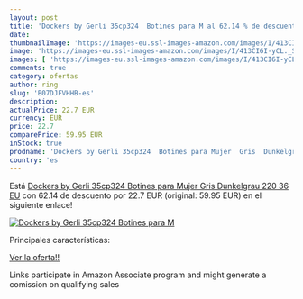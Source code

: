 ```yaml
---
layout: post
title: 'Dockers by Gerli 35cp324  Botines para M al 62.14 % de descuento'
date: 
thumbnailImage: 'https://images-eu.ssl-images-amazon.com/images/I/413CI6I-yCL._SL200_.jpg'
image: 'https://images-eu.ssl-images-amazon.com/images/I/413CI6I-yCL._SL200_.jpg'
images: [ 'https://images-eu.ssl-images-amazon.com/images/I/413CI6I-yCL._SL200_.jpg' ]
comments: true
category: ofertas
author: ring
slug: 'B07DJFVHHB-es'
description:
actualPrice: 22.7 EUR
currency: EUR
price: 22.7
comparePrice: 59.95 EUR
inStock: true
prodname: 'Dockers by Gerli 35cp324  Botines para Mujer  Gris  Dunkelgrau 220   36 EU'
country: 'es'
---
```


Está [Dockers by Gerli 35cp324  Botines para Mujer  Gris  Dunkelgrau 220   36 EU](https://www.amazon.es/dp/B07DJFVHHB/?tag=tolees-21) con 62.14 de descuento por 22.7 EUR (original: 59.95 EUR) en el siguiente enlace!

[![Dockers by Gerli 35cp324  Botines para M](https://images-eu.ssl-images-amazon.com/images/I/413CI6I-yCL._SL200_.jpg)](https://www.amazon.es/dp/B07DJFVHHB/?tag=tolees-21)

Principales características:


[Ver la oferta!!](https://www.amazon.es/dp/B07DJFVHHB/?tag=tolees-21)

Links participate in Amazon Associate program and might generate a comission on qualifying sales


